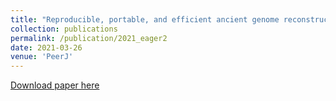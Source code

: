 ```yaml
---
title: "Reproducible, portable, and efficient ancient genome reconstruction with nf-core/eager."
collection: publications
permalink: /publication/2021_eager2
date: 2021-03-26
venue: 'PeerJ'
---
```


[Download paper here](http://JudithNeukamm.github.io/files/peerj-10947.pdf)
